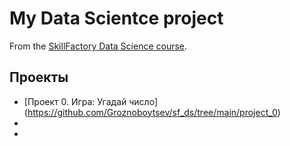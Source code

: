 # My Data Scientce project

From the [SkillFactory Data Science course](https://skillfactory.ru/data-scientist).

## Проекты

* [Проект 0. Игра: Угадай число] (https://github.com/Groznoboytsev/sf_ds/tree/main/project_0)
*
*

